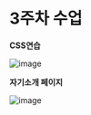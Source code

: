 # 3주차 수업
**CSS연습**

![image](https://github.com/kimsinyoung2/Cordova/assets/105351819/bee61a43-63a1-4a59-882b-ed1d1afb9173)



**자기소개 페이지**

![image](https://github.com/kimsinyoung2/Cordova/assets/105351819/3ffd1662-eb71-4c11-869a-ccf7e5b4e6b7)


